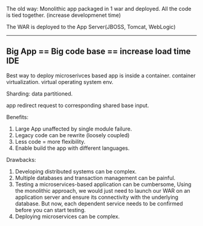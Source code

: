 The old way:
Monolithic app packaged in 1 war and deployed.
All the code is tied together. (increase developmenet time)

The WAR is deployed to the App Server(JBOSS, Tomcat, WebLogic)

--------------------------------------------------
Big App == Big code base == increase load time IDE
--------------------------------------------------

Best way to deploy microserivces based app is inside a container.
container virtualization.
virtual operating system env.


Sharding: data partitioned.

app redirect request to corresponding shared base input.

Benefits:

1. Large App unaffected by single module failure.
2. Legacy code can be rewrite (loosely coupled)
3. Less code = more flexibility.
4. Enable build the app with different languages.


Drawbacks:

1. Developing distributed systems can be complex.
2. Multiple databases and transaction management can be painful.
3. Testing a microservices-based application can be cumbersome, Using the monolithic approach, we would just need to launch our WAR on an application server and ensure its connectivity with the underlying database. But now, each dependent service needs to be confirmed before you can start testing.
4. Deploying microservices can be complex. 
